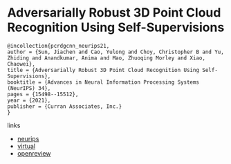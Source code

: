 # Adversarially Robust 3D Point Cloud Recognition Using Self-Supervisions

```
@incollection{pcrdgcnn_neurips21,
author = {Sun, Jiachen and Cao, Yulong and Choy, Christopher B and Yu, Zhiding and Anandkumar, Anima and Mao, Zhuoqing Morley and Xiao, Chaowei},
title = {Adversarially Robust 3D Point Cloud Recognition Using Self-Supervisions},
booktitle = {Advances in Neural Information Processing Systems (NeurIPS) 34},
pages = {15498--15512},
year = {2021},
publisher = {Curran Associates, Inc.}
}
```

links
- [neurips](https://papers.nips.cc//paper/2021/hash/82cadb0649a3af4968404c9f6031b233-Abstract.html)
- [virtual](https://neurips.cc/virtual/2021/poster/26926)
- [openreview](https://openreview.net/forum?id=srHp6A1c2z-)
